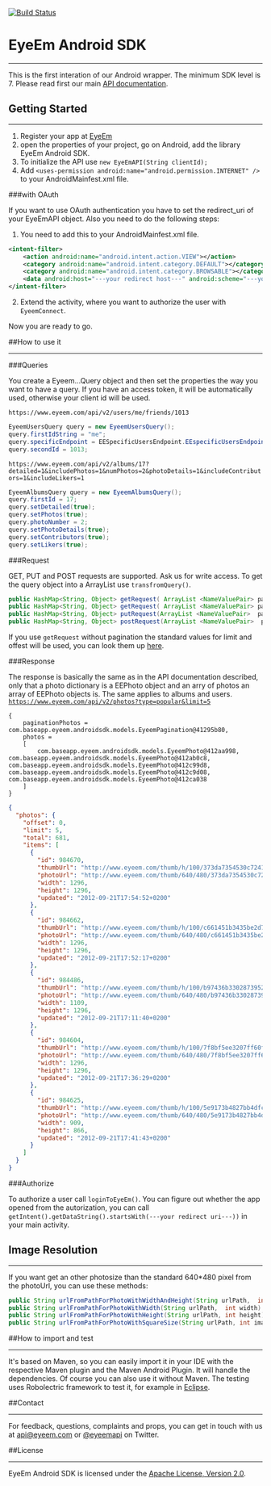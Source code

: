 [![Build Status](https://secure.travis-ci.org/ksslng/EYeEm-Java-SDK.png)](http://travis-ci.org/ksslng/EYeEm-Java-SDK)
# EyeEm Android SDK
***

This is the first interation of our Android wrapper. The minimum SDK level is 7.
Please read first our main [API documentation](https://github.com/eyeem/Public-API#eyeem-api).


## Getting Started
***

1. Register your app at [EyeEm](http://www.eyeem.com/developers/myapps)
2. open the properties of your project, go on Android, add the library EyeEm Android SDK.
3. To initialize the API use ```new EyeEmAPI(String clientId);``` 
4. Add `<uses-permission android:name="android.permission.INTERNET" />` to your AndroidMainfest.xml file. 

###with OAuth 

If you want to use OAuth authentication you have to set the redirect_uri of your EyeEmAPI object. Also you need to do the following steps:

1. You need to add this to your AndroidMainfest.xml file.             
``` xml
<intent-filter>    
    <action android:name="android.intent.action.VIEW"></action>
	<category android:name="android.intent.category.DEFAULT"></category>
	<category android:name="android.intent.category.BROWSABLE"></category>
	<data android:host="---your redirect host---" android:scheme="---your redirect scheme"></data>
</intent-filter>
```

2. Extend the activity, where you want to authorize the user with `EyeemConnect`.


Now you are ready to go.

##How to use it
***
###Queries

You create a Eyeem…Query object and then set the properties the way you want to have a query. If you have an access token, it will be automatically used, otherwise your client id  will be used.

`https://www.eyeem.com/api/v2/users/me/friends/1013`

``` java
EyeemUsersQuery query = new EyeemUsersQuery();
query.firstIdString = "me";
query.specificEndpoint = EESpecificUsersEndpoint.EEspecificUsersEndpointFriends;
query.secondId = 1013;
```
`https://www.eyeem.com/api/v2/albums/17?detailed=1&includePhotos=1&numPhotos=2&photoDetails=1&includeContributors=1&includeLikers=1`

``` java
EyeemAlbumsQuery query = new EyeemAlbumsQuery();
query.firstId = 17;
query.setDetailed(true);
query.setPhotos(true);
query.photoNumber = 2;
query.setPhotoDetails(true);       
query.setContributors(true);
query.setLikers(true);
``` 

###Request

GET, PUT and POST requests are supported. Ask us for write access.
To get the query object into a ArrayList use  `transfromQuery()`.

``` java
public HashMap<String, Object> getRequest( ArrayList <NameValuePair> parameters)
public HashMap<String, Object> getRequest( ArrayList <NameValuePair> parameters, EyeemPagination pagination)
public HashMap<String, Object> putRequest(ArrayList <NameValuePair>  parameters)
public HashMap<String, Object> postRequest(ArrayList <NameValuePair>  parameters)	                       
```
If you use `getRequest` without pagination the standard values for limit and offest will be used, you can look them up [here](https://github.com/eyeem/Public-API/#api-documentation).

###Response

The response is basically the same as in the API documentation described, only that a photo dictionary is a EEPhoto object and an arry of photos an array of EEPhoto objects is. The same applies to albums and users. 
[`https://www.eyeem.com/api/v2/photos?type=popular&limit=5`](https://github.com/eyeem/Public-API/blob/master/endpoints/photos/GET_photo.md#files)
```
{
	paginationPhotos = com.baseapp.eyeem.androidsdk.models.EyeemPagination@41295b80, 
	photos = 
	[
		com.baseapp.eyeem.androidsdk.models.EyeemPhoto@412aa998, 		com.baseapp.eyeem.androidsdk.models.EyeemPhoto@412ab0c8, 		com.baseapp.eyeem.androidsdk.models.EyeemPhoto@412c99d8, 		com.baseapp.eyeem.androidsdk.models.EyeemPhoto@412c9d08, 		com.baseapp.eyeem.androidsdk.models.EyeemPhoto@412ca038
	]
}
```
``` json
{
  "photos": {
    "offset": 0,
    "limit": 5,
    "total": 681,
    "items": [
      {
        "id": 984670,
        "thumbUrl": "http://www.eyeem.com/thumb/h/100/373da7354530c72410d2425afdc4e6c1101e82f9-1348242890",
        "photoUrl": "http://www.eyeem.com/thumb/640/480/373da7354530c72410d2425afdc4e6c1101e82f9-1348242890",
        "width": 1296,
        "height": 1296,
        "updated": "2012-09-21T17:54:52+0200"
      },
      {
        "id": 984662,
        "thumbUrl": "http://www.eyeem.com/thumb/h/100/c661451b3435be2d73daa897ee5a62a1096bab80-1348242734",
        "photoUrl": "http://www.eyeem.com/thumb/640/480/c661451b3435be2d73daa897ee5a62a1096bab80-1348242734",
        "width": 1296,
        "height": 1296,
        "updated": "2012-09-21T17:52:17+0200"
      },
      {
        "id": 984486,
        "thumbUrl": "http://www.eyeem.com/thumb/h/100/b97436b3302873952e06ee6c1c2274bec33f3c01-1348240283",
        "photoUrl": "http://www.eyeem.com/thumb/640/480/b97436b3302873952e06ee6c1c2274bec33f3c01-1348240283",
        "width": 1109,
        "height": 1296,
        "updated": "2012-09-21T17:11:40+0200"
      },
      {
        "id": 984604,
        "thumbUrl": "http://www.eyeem.com/thumb/h/100/7f8bf5ee3207ff60f6ff203fd45cad93d8acb5dd-1348241773",
        "photoUrl": "http://www.eyeem.com/thumb/640/480/7f8bf5ee3207ff60f6ff203fd45cad93d8acb5dd-1348241773",
        "width": 1296,
        "height": 1296,
        "updated": "2012-09-21T17:36:29+0200"
      },
      {
        "id": 984625,
        "thumbUrl": "http://www.eyeem.com/thumb/h/100/5e9173b4827bb4dfc139cb7f2b91ed722cb473c7-1348242086",
        "photoUrl": "http://www.eyeem.com/thumb/640/480/5e9173b4827bb4dfc139cb7f2b91ed722cb473c7-1348242086",
        "width": 909,
        "height": 866,
        "updated": "2012-09-21T17:41:43+0200"
      }
    ]
  }
}
```
###Authorize

To authorize a user call `loginToEyeEm()`. You can figure out whether the app opened from the autorization, you can call `getIntent().getDataString().startsWith(---your redirect uri---))` in your main activity.


## Image Resolution
***

If you want get an other photosize than the standard 640*480 pixel from the photoUrl, you can use these methods: 

``` java
public String urlFromPathForPhotoWithWidthAndHeight(String urlPath,  int width, int height)
public String urlFromPathForPhotoWithWidth(String urlPath,  int width)
public String urlFromPathForPhotoWithHeight(String urlPath, int height)
public String urlFromPathForPhotoWithSquareSize(String urlPath, int imageSize)
```

##How to import and test
***

It's based on Maven, so you can easily import it in your IDE with the respective Maven plugin and the Maven Android Plugin. It will handle the dependencies. Of course you can also use it without Maven. The testing uses Robolectric framework to test it, for example in [Eclipse](http://pivotal.github.com/robolectric/eclipse-quick-start.html#create_a_test_run_configuration).

##Contact
***

For feedback, questions, complaints and props, you can get in touch with us at [api@eyeem.com](mailto:api@eyeem.com) or [@eyeemapi](http://twitter.com/eyeemapi) on Twitter.



##License
***
EyeEm Android SDK is licensed under the [Apache License, Version 2.0](http://www.apache.org/licenses/LICENSE-2.0.html).



